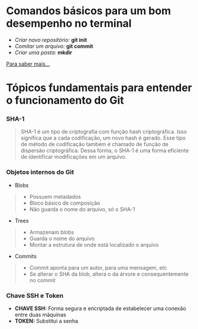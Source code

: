 # Comandos básicos para um bom desempenho no terminal
* *Criar novo repositório:* **git init**
* *Comitar um arquivo:* **git commit**
* *Criar uma pasta:* **mkdir**

[Para saber mais...](https://gist.github.com/leocomelli/2545add34e4fec21ec16)

# Tópicos fundamentais para entender o funcionamento do Git
### SHA-1
> SHA-1 é um tipo de criptografia com função hash criptográfica. Isso significa que a cada codificação, um novo hash é gerado. Esse tipo de método de codificação também é chamado de função de dispersão criptográfica.
Dessa forma, o SHA-1 é uma forma eficiente de identificar modificações em um arquivo.

### Objetos internos do Git
* Blobs
> * Possuem metadados
> * Bloco básico de composição
> * Não guarda o nome do arquivo, só o SHA-1

* Trees
> * Armazenam blobs
> * Guarda o nome do arquivo
> * Montar a estrutura de onde está localizado o arquivo

* Commits 
> * Commit aponta para um autor, para uma mensagem, etc
> * Se alterar o SHA da blob, altera o da árvore e consequentemente no commit

### Chave SSH e Token
* **CHAVE SSH:** Forma segura e encriptada de estabelecer uma conexão entre duas máquinas
* **TOKEN:** Substitui a senha
